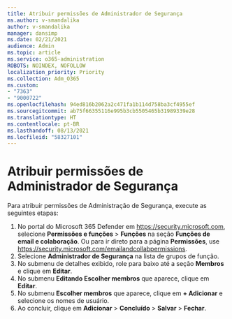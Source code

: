 ```yaml
---
title: Atribuir permissões de Administrador de Segurança
ms.author: v-smandalika
author: v-smandalika
manager: dansimp
ms.date: 02/21/2021
audience: Admin
ms.topic: article
ms.service: o365-administration
ROBOTS: NOINDEX, NOFOLLOW
localization_priority: Priority
ms.collection: Adm_O365
ms.custom:
- "7363"
- "9000722"
ms.openlocfilehash: 94ed816b2062a2c471fa1b114d758ba3cf4955ef
ms.sourcegitcommit: ab75f66355116e995b3cb5505465b31989339e28
ms.translationtype: HT
ms.contentlocale: pt-BR
ms.lasthandoff: 08/13/2021
ms.locfileid: "58327101"
---
```

# <a name="assign-security-administrator-permissions"></a>Atribuir permissões de Administrador de Segurança

Para atribuir permissões de Administração de Segurança, execute as seguintes etapas:

1. No portal do Microsoft 365 Defender em <https://security.microsoft.com>, selecione **Permissões e funções** \> **Funções** na seção **Funções de email e colaboração**. Ou para ir direto para a página **Permissões**, use <https://security.microsoft.com/emailandcollabpermissions>.
2. Selecione **Administrador de Segurança** na lista de grupos de função.
3. No submenu de detalhes exibido, role para baixo até a seção **Membros** e clique em **Editar**.
4. No submenu **Editando Escolher membros** que aparece, clique em **Editar**.
5. No submenu **Escolher membros** que aparece, clique em **+ Adicionar** e selecione os nomes de usuário.
6. Ao concluir, clique em **Adicionar** \> **Concluído** \> **Salvar** \> **Fechar**.

